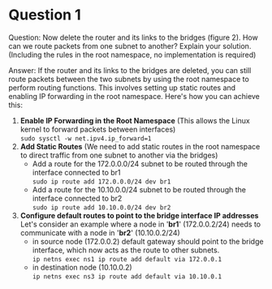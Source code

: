 # Question 1
Question: Now delete the router and its links to the bridges (figure 2). How can we route packets from
one subnet to another? Explain your solution.  
(Including the rules in the root namespace, no implementation is required)

Answer: If the router and its links to the bridges are deleted, you can still route packets between the two subnets by using the root namespace to perform routing functions. This involves setting up static routes and enabling IP forwarding in the root namespace. Here's how you can achieve this:  
1) **Enable IP Forwarding in the Root Namespace** (This allows the Linux kernel to forward packets between interfaces)  
   ``sudo sysctl -w net.ipv4.ip_forward=1``
2) **Add Static Routes** (We need to add static routes in the root namespace to direct traffic from one subnet to another via the bridges)
   * Add a route for the 172.0.0.0/24 subnet to be routed through the interface connected to br1  
     ``sudo ip route add 172.0.0.0/24 dev br1``
   * Add a route for the 10.10.0.0/24 subnet to be routed through the interface connected to br2  
     ``sudo ip route add 10.10.0.0/24 dev br2``
3) **Configure default routes to point to the bridge interface IP addresses**  
   Let's consider an example where a node in '**br1**' (172.0.0.2/24) needs to communicate with a node in '**br2**' (10.10.0.2/24)
   * in source node (172.0.0.2) default gateway should point to the bridge interface, which now acts as the route to other subnets.  
     ``ip netns exec ns1 ip route add default via 172.0.0.1``
   * in destination node (10.10.0.2)  
     ``ip netns exec ns3 ip route add default via 10.10.0.1``
